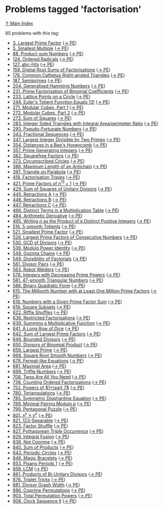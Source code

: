 # Problems tagged 'factorisation'

[↑ Main Index](../README.md)

85 problems with this tag:

- [3. Largest Prime Factor](../problems/3.md) ([→ PE](https://projecteuler.net/problem=3))
- [5. Smallest Multiple](../problems/5.md) ([→ PE](https://projecteuler.net/problem=5))
- [88. Product-sum Numbers](../problems/88.md) ([→ PE](https://projecteuler.net/problem=88))
- [124. Ordered Radicals](../problems/124.md) ([→ PE](https://projecteuler.net/problem=124))
- [127. abc-hits](../problems/127.md) ([→ PE](https://projecteuler.net/problem=127))
- [159. Digital Root Sums of Factorisations](../problems/159.md) ([→ PE](https://projecteuler.net/problem=159))
- [176. Common Cathetus Right-angled Triangles](../problems/176.md) ([→ PE](https://projecteuler.net/problem=176))
- [187. Semiprimes](../problems/187.md) ([→ PE](https://projecteuler.net/problem=187))
- [204. Generalised Hamming Numbers](../problems/204.md) ([→ PE](https://projecteuler.net/problem=204))
- [231. Prime Factorisation of Binomial Coefficients](../problems/231.md) ([→ PE](https://projecteuler.net/problem=231))
- [233. Lattice Points on a Circle](../problems/233.md) ([→ PE](https://projecteuler.net/problem=233))
- [248. Euler's Totient Function Equals 13!](../problems/248.md) ([→ PE](https://projecteuler.net/problem=248))
- [271. Modular Cubes, Part 1](../problems/271.md) ([→ PE](https://projecteuler.net/problem=271))
- [272. Modular Cubes, Part 2](../problems/272.md) ([→ PE](https://projecteuler.net/problem=272))
- [273. Sum of Squares](../problems/273.md) ([→ PE](https://projecteuler.net/problem=273))
- [283. Integer Sided Triangles with Integral Area/perimeter Ratio](../problems/283.md) ([→ PE](https://projecteuler.net/problem=283))
- [293. Pseudo-Fortunate Numbers](../problems/293.md) ([→ PE](https://projecteuler.net/problem=293))
- [343. Fractional Sequences](../problems/343.md) ([→ PE](https://projecteuler.net/problem=343))
- [347. Largest Integer Divisible by Two Primes](../problems/347.md) ([→ PE](https://projecteuler.net/problem=347))
- [354. Distances in a Bee's Honeycomb](../problems/354.md) ([→ PE](https://projecteuler.net/problem=354))
- [357. Prime Generating Integers](../problems/357.md) ([→ PE](https://projecteuler.net/problem=357))
- [362. Squarefree Factors](../problems/362.md) ([→ PE](https://projecteuler.net/problem=362))
- [373. Circumscribed Circles](../problems/373.md) ([→ PE](https://projecteuler.net/problem=373))
- [386. Maximum Length of an Antichain](../problems/386.md) ([→ PE](https://projecteuler.net/problem=386))
- [397. Triangle on Parabola](../problems/397.md) ([→ PE](https://projecteuler.net/problem=397))
- [418. Factorisation Triples](../problems/418.md) ([→ PE](https://projecteuler.net/problem=418))
- [421. Prime Factors of $n^{15}+1$](../problems/421.md) ([→ PE](https://projecteuler.net/problem=421))
- [429. Sum of Squares of Unitary Divisors](../problems/429.md) ([→ PE](https://projecteuler.net/problem=429))
- [445. Retractions A](../problems/445.md) ([→ PE](https://projecteuler.net/problem=445))
- [446. Retractions B](../problems/446.md) ([→ PE](https://projecteuler.net/problem=446))
- [447. Retractions C](../problems/447.md) ([→ PE](https://projecteuler.net/problem=447))
- [466. Distinct Terms in a Multiplication Table](../problems/466.md) ([→ PE](https://projecteuler.net/problem=466))
- [484. Arithmetic Derivative](../problems/484.md) ([→ PE](https://projecteuler.net/problem=484))
- [495. Writing $n$ as the Product of $k$ Distinct Positive Integers](../problems/495.md) ([→ PE](https://projecteuler.net/problem=495))
- [516. $5$-smooth Totients](../problems/516.md) ([→ PE](https://projecteuler.net/problem=516))
- [521. Smallest Prime Factor](../problems/521.md) ([→ PE](https://projecteuler.net/problem=521))
- [526. Largest Prime Factors of Consecutive Numbers](../problems/526.md) ([→ PE](https://projecteuler.net/problem=526))
- [530. GCD of Divisors](../problems/530.md) ([→ PE](https://projecteuler.net/problem=530))
- [536. Modulo Power Identity](../problems/536.md) ([→ PE](https://projecteuler.net/problem=536))
- [548. Gozinta Chains](../problems/548.md) ([→ PE](https://projecteuler.net/problem=548))
- [549. Divisibility of Factorials](../problems/549.md) ([→ PE](https://projecteuler.net/problem=549))
- [561. Divisor Pairs](../problems/561.md) ([→ PE](https://projecteuler.net/problem=561))
- [563. Robot Welders](../problems/563.md) ([→ PE](https://projecteuler.net/problem=563))
- [578. Integers with Decreasing Prime Powers](../problems/578.md) ([→ PE](https://projecteuler.net/problem=578))
- [581. $47$-smooth Triangular Numbers](../problems/581.md) ([→ PE](https://projecteuler.net/problem=581))
- [586. Binary Quadratic Form](../problems/586.md) ([→ PE](https://projecteuler.net/problem=586))
- [615. The Millionth Number with at Least One Million Prime Factors](../problems/615.md) ([→ PE](https://projecteuler.net/problem=615))
- [618. Numbers with a Given Prime Factor Sum](../problems/618.md) ([→ PE](https://projecteuler.net/problem=618))
- [619. Square Subsets](../problems/619.md) ([→ PE](https://projecteuler.net/problem=619))
- [622. Riffle Shuffles](../problems/622.md) ([→ PE](https://projecteuler.net/problem=622))
- [636. Restricted Factorisations](../problems/636.md) ([→ PE](https://projecteuler.net/problem=636))
- [639. Summing a Multiplicative Function](../problems/639.md) ([→ PE](https://projecteuler.net/problem=639))
- [641. A Long Row of Dice](../problems/641.md) ([→ PE](https://projecteuler.net/problem=641))
- [642. Sum of Largest Prime Factors](../problems/642.md) ([→ PE](https://projecteuler.net/problem=642))
- [646. Bounded Divisors](../problems/646.md) ([→ PE](https://projecteuler.net/problem=646))
- [650. Divisors of Binomial Product](../problems/650.md) ([→ PE](https://projecteuler.net/problem=650))
- [659. Largest Prime](../problems/659.md) ([→ PE](https://projecteuler.net/problem=659))
- [668. Square Root Smooth Numbers](../problems/668.md) ([→ PE](https://projecteuler.net/problem=668))
- [678. Fermat-like Equations](../problems/678.md) ([→ PE](https://projecteuler.net/problem=678))
- [681. Maximal Area](../problems/681.md) ([→ PE](https://projecteuler.net/problem=681))
- [699. Triffle Numbers](../problems/699.md) ([→ PE](https://projecteuler.net/problem=699))
- [708. Twos Are All You Need](../problems/708.md) ([→ PE](https://projecteuler.net/problem=708))
- [738. Counting Ordered Factorisations](../problems/738.md) ([→ PE](https://projecteuler.net/problem=738))
- [752. Powers of $1+\sqrt 7$](../problems/752.md) ([→ PE](https://projecteuler.net/problem=752))
- [780. Toriangulations](../problems/780.md) ([→ PE](https://projecteuler.net/problem=780))
- [785. Symmetric Diophantine Equation](../problems/785.md) ([→ PE](https://projecteuler.net/problem=785))
- [789. Minimal Pairing Modulo $p$](../problems/789.md) ([→ PE](https://projecteuler.net/problem=789))
- [799. Pentagonal Puzzle](../problems/799.md) ([→ PE](https://projecteuler.net/problem=799))
- [801. $x^y \equiv y^x$](../problems/801.md) ([→ PE](https://projecteuler.net/problem=801))
- [821. 123-Separable](../problems/821.md) ([→ PE](https://projecteuler.net/problem=821))
- [823. Factor Shuffle](../problems/823.md) ([→ PE](https://projecteuler.net/problem=823))
- [827. Pythagorean Triple Occurrence](../problems/827.md) ([→ PE](https://projecteuler.net/problem=827))
- [829. Integral Fusion](../problems/829.md) ([→ PE](https://projecteuler.net/problem=829))
- [838. Not Coprime](../problems/838.md) ([→ PE](https://projecteuler.net/problem=838))
- [840. Sum of Products](../problems/840.md) ([→ PE](https://projecteuler.net/problem=840))
- [843. Periodic Circles](../problems/843.md) ([→ PE](https://projecteuler.net/problem=843))
- [846. Magic Bracelets](../problems/846.md) ([→ PE](https://projecteuler.net/problem=846))
- [853. Pisano Periods 1](../problems/853.md) ([→ PE](https://projecteuler.net/problem=853))
- [858. LCM](../problems/858.md) ([→ PE](https://projecteuler.net/problem=858))
- [861. Products of Bi-Unitary Divisors](../problems/861.md) ([→ PE](https://projecteuler.net/problem=861))
- [876. Triplet Tricks](../problems/876.md) ([→ PE](https://projecteuler.net/problem=876))
- [881. Divisor Graph Width](../problems/881.md) ([→ PE](https://projecteuler.net/problem=881))
- [886. Coprime Permutations](../problems/886.md) ([→ PE](https://projecteuler.net/problem=886))
- [903. Total Permutation Powers](../problems/903.md) ([→ PE](https://projecteuler.net/problem=903))
- [908. Clock Sequence II](../problems/908.md) ([→ PE](https://projecteuler.net/problem=908))
